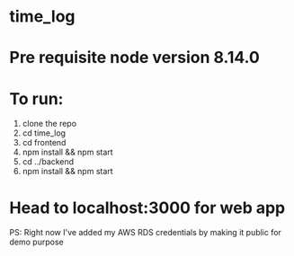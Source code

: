 # time_log
# Pre requisite node version 8.14.0

# To run:

1. clone the repo
2. cd time_log
3. cd frontend
4. npm install && npm start
5. cd ../backend
6. npm install && npm start

# Head to localhost:3000 for web app




PS: Right now I've added my AWS RDS credentials by making it public for demo purpose
